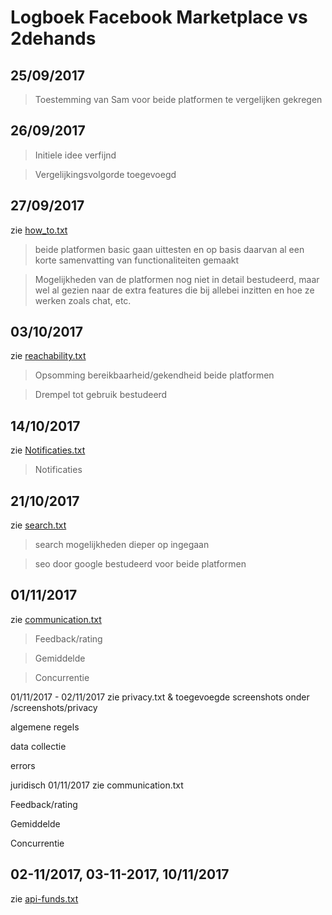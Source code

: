 # Logboek Facebook Marketplace vs 2dehands

## 25/09/2017

> Toestemming van Sam voor beide platformen te vergelijken gekregen

## 26/09/2017

> Initiele idee verfijnd

> Vergelijkingsvolgorde toegevoegd

## 27/09/2017

zie [how_to.txt](https://github.com/RobLui/web_research/blob/master/vergelijkende_studie/txtfiles/how_to.txt)

> beide platformen basic gaan uittesten en op basis daarvan al een korte samenvatting van functionaliteiten gemaakt

> Mogelijkheden van de platformen nog niet in detail bestudeerd, maar wel al gezien naar de extra features die bij allebei inzitten en hoe ze werken zoals chat, etc.

## 03/10/2017

zie [reachability.txt](https://github.com/RobLui/web_research/blob/master/vergelijkende_studie/txtfiles/reachability.txt)

> Opsomming bereikbaarheid/gekendheid beide platformen

> Drempel tot gebruik bestudeerd

## 14/10/2017

zie [Notificaties.txt](https://github.com/RobLui/web_research/blob/master/vergelijkende_studie/txtfiles/notificaties.txt)

> Notificaties

## 21/10/2017

zie [search.txt](https://github.com/RobLui/web_research/blob/master/vergelijkende_studie/txtfiles/search.txt)

> search mogelijkheden dieper op ingegaan

> seo door google bestudeerd voor beide platformen

## 01/11/2017

zie [communication.txt](https://github.com/RobLui/web_research/blob/master/vergelijkende_studie/txtfiles/communication.txt)

> Feedback/rating

> Gemiddelde

> Concurrentie

01/11/2017 - 02/11/2017 zie privacy.txt & toegevoegde screenshots onder /screenshots/privacy

algemene regels

data collectie

errors

juridisch 01/11/2017 zie communication.txt

Feedback/rating

Gemiddelde

Concurrentie

## 02-11/2017, 03-11-2017, 10/11/2017

zie [api-funds.txt](https://github.com/RobLui/web_research/blob/master/vergelijkende_studie/txtfiles/api-funds.txt)
